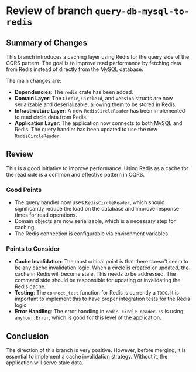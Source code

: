 # Review of branch `query-db-mysql-to-redis`

## Summary of Changes

This branch introduces a caching layer using Redis for the query side of the CQRS pattern. The goal is to improve read performance by fetching data from Redis instead of directly from the MySQL database.

The main changes are:

- **Dependencies**: The `redis` crate has been added.
- **Domain Layer**: The `Circle`, `CircleId`, and `Version` structs are now serializable and deserializable, allowing them to be stored in Redis.
- **Infrastructure Layer**: A new `RedisCircleReader` has been implemented to read circle data from Redis.
- **Application Layer**: The application now connects to both MySQL and Redis. The query handler has been updated to use the new `RedisCircleReader`.

## Review

This is a good initiative to improve performance. Using Redis as a cache for the read side is a common and effective pattern in CQRS.

### Good Points

- The query handler now uses `RedisCircleReader`, which should significantly reduce the load on the database and improve response times for read operations.
- Domain objects are now serializable, which is a necessary step for caching.
- The Redis connection is configurable via environment variables.

### Points to Consider

- **Cache Invalidation**: The most critical point is that there doesn't seem to be any cache invalidation logic. When a circle is created or updated, the cache in Redis will become stale. This needs to be addressed. The command side should be responsible for updating or invalidating the Redis cache.
- **Testing**: The `connect_test` function for Redis is currently a `TODO`. It is important to implement this to have proper integration tests for the Redis logic.
- **Error Handling**: The error handling in `redis_circle_reader.rs` is using `anyhow::Error`, which is good for this level of the application.

## Conclusion

The direction of this branch is very positive. However, before merging, it is essential to implement a cache invalidation strategy. Without it, the application will serve stale data.
